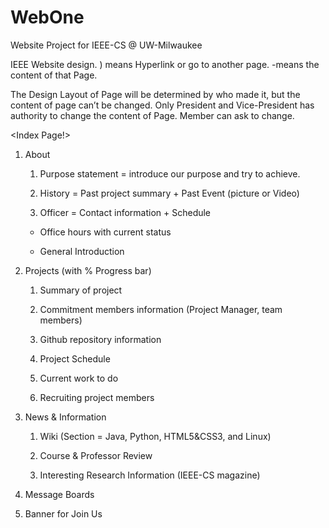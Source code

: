 WebOne
======

Website Project for IEEE-CS @ UW-Milwaukee


IEEE Website design.
<number>) means Hyperlink or go to another page.
-means the content of that Page.

The Design Layout of Page will be determined by who made it, but the content of page can’t be changed. Only President and Vice-President has authority to change the content of Page. Member can ask to change.

<Index Page!>

1. About

	1) Purpose statement = introduce our purpose and try to achieve.
	
	2) History = Past project summary + Past Event (picture or Video)
	
	3) Officer = Contact information + Schedule
	
   	 - Office hours with current status
   	 
   	 - General Introduction
   	 
2. <nameOfProject> Projects (with % Progress bar)

	1) Summary of project
	
	2) Commitment members information (Project Manager, team members)
	
	3) Github repository information
	
	4) Project Schedule
	
	5) Current work to do
	
	6) Recruiting project members
	
3. News & Information

	1) <Section> Wiki (Section = Java, Python, HTML5&CSS3, and Linux)
	
	2) Course & Professor Review
	
	3) Interesting Research Information (IEEE-CS magazine)
	
4. Message Boards

5. Banner for Join Us
